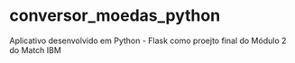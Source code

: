 # conversor_moedas_python
Aplicativo desenvolvido em Python - Flask como proejto final do Módulo 2 do Match IBM

